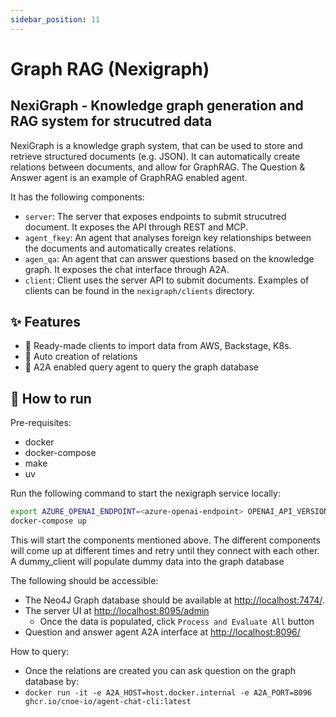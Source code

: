 ```yaml
---
sidebar_position: 11
---
```


# Graph RAG (Nexigraph)

## NexiGraph - Knowledge graph generation and RAG system for strucutred data

NexiGraph is a knowledge graph system, that can be used to store and retrieve structured documents (e.g. JSON). It can automatically create relations between documents, and allow for GraphRAG. The Question & Answer agent is an example of GraphRAG enabled agent.

It has the following components:
 - `server`: The server that exposes endpoints to submit strucutred document. It exposes the API through REST and MCP.
 - `agent_fkey`: An agent that analyses foreign key relationships between the documents and automatically creates relations.
 - `agen_qa`: An agent that can answer questions based on the knowledge graph. It exposes the chat interface through A2A.
 - `client`: Client uses the server API to submit documents. Examples of clients can be found in the `nexigraph/clients` directory.

## ✨ Features

- 📂 Ready-made clients to import data from AWS, Backstage, K8s.
- 🔗 Auto creation of relations
- 💬 A2A enabled query agent to query the graph database

## 🚀  How to run

Pre-requisites:
 - docker
 - docker-compose
 - make
 - uv

Run the following command to start the nexigraph service locally:

```bash
export AZURE_OPENAI_ENDPOINT=<azure-openai-endpoint> OPENAI_API_VERSION=<azure-openai-version> AZURE_OPENAI_API_KEY=<azure-openai-token>
docker-compose up
```

This will start the components mentioned above. The different components will come up at different times and retry until they connect with each other.
A dummy_client will populate dummy data into the graph database

The following should be accessible:
  - The Neo4J Graph database should be available at [http://localhost:7474/](http://localhost:7474/).
  - The server UI at [http://localhost:8095/admin](http://localhost:8095/admin)
    - Once the data is populated, click `Process and Evaluate All` button
  - Question and answer agent A2A interface at [http://localhost:8096/](http://localhost:8096/.well-known/agent.json)

How to query:
 - Once the relations are created you can ask question on the graph database by:
 - `docker run -it -e A2A_HOST=host.docker.internal -e A2A_PORT=8096 ghcr.io/cnoe-io/agent-chat-cli:latest`